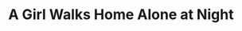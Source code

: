 ---
title: "A Girl Walks Home Alone at Night"

year: 2014

director: "Ana Lily Amirpour"

summary: "A girl walks home alone at night"

comment: "This is black-and-white spaghetti-western vampire movie from Iran. It can only be good!"

image: "https://media.giphy.com/media/3o6ZtaBKgY3M2kSN1K/giphy.gif"

imdb: "https://www.imdb.com/title/tt2326554/"

quotes:
  - "I'm bad."
  - "If there was a storm coming right now, a big storm, from behind those mountains, would it matter? Would it change anything?"
---